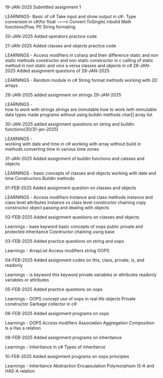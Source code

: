 19-JAN-2025
Submitted assignment 1

LEARNINGS-
	Basic of c#
	Take input and show output in c#-
	Type conversion in c#(for float ---> Convert.ToSingle)
	inbulid Math functions(Pow, PI)
	String formating 

20-JAN-2025
Added operators practice code 

21-JAN-2025
Added classes and objects practice code

LEARNINGS -
	Access modifiers in csharp and their difference
	static and non static methods
	constructor and non static constructor in c
	calling of static method in non static and vice a versa
	classes and objects in c#
28-JAN-2025
Added assignment questions of 28-JAN-2025

LEARNINGS  -
	Random module in c#
	String format
	methods
	working with 2D arrays
	
29-JAN-2025
added assignment on strings 29-JAN-2025

LEARNINGS  -  
	how to work with strings
	strings are immutable
	how to work iwth immutable data types
	made programs without using buildin methods
	char[] array
	list<char>

30-JAN-2025
added assignment questions on string and buildin functions(30/31-jan-2025)

LEARNINGS  -  
	working with date and time in c#
	working with array without build in methods
	converting time in various time zones


31-JAN-2025
Added assignment of buildin functions and calsses and objects

LEARNINGS - 
	basic concepts of classes and objects
	working with date and time 
	Constructors
	Buildin methods
			 

01-FEB-2025
Added assignment question on classes and objects

LEARNINGS - 
	Access modifiers
	Instance and class methods
	instance and class level attributes
	instance vs class level
	constructor chaining
	copy constructor
	object passing and dealing with objects


02-FEB-2025
Added assignment questions on classes and objects

Learnings - 
	base keyword
	basic concepts of oops
	public private and protected
	inheritance
	Cosntructor chaining using base



03-FEB-2025
Added practice questions on string and oops

Learnings - 
	ArrayList
	Access modifiers
	string
	OOPS

04-FEB-2025
Added assignment codes on this, class, private, is, and readonly

Learnings - 
	is keyword
	this keyword
	private variables or attributes
	readonly variables or attributes

05-FEB-2025
Added practice questions on oops

Learnings - 
	OOPS concept
	use of oops in real life objects
	Private constructor
	Garbage collector in c#


06-FEB-2025
Added assignment programs on oops

Learnings - 
	OOPS
	Access modifiers
	Association 
	Aggregation
	Composition
	Is a Has a relation
	
	

08-FEB-2025
Added assignment programs on inheritance

Learnings - 
	Inheritance in c#
	Types of inheritance
	


10-FEB-2025
Added assignment programs on oops principles

Learnings - 
	Inheritance 
	Abstraction
	Encapsulation
	Polymorphism
	IS-A and HAS-A relation
